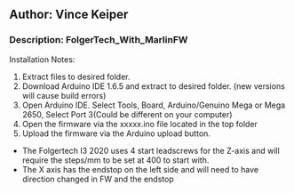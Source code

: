 ## Author: Vince Keiper
### Description: FolgerTech_With_MarlinFW


Installation Notes: 
1. Extract files to desired folder. 
2. Download Arduino IDE 1.6.5 and extract to desired folder. 
(new versions will cause build errors)
3. Open Arduino IDE. Select Tools, Board, Arduino/Genuino Mega or Mega 2650, Select Port 3(Could be different on your computer) 
4. Open the firmware via the xxxxx.ino file located in the top folder  
5. Upload the firmware via the Arduino upload button.

- The Folgertech I3 2020 uses 4 start leadscrews for the Z-axis and will require the steps/mm to be set at 400 to start with. 
- The X axis has the endstop on the left side and will need to have direction changed in FW and the endstop

